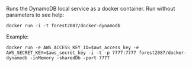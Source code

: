Runs the DynamoDB local service as a docker container. Run without parameters to see help:

```
docker run -i -t forest2087/docker-dynamodb
```

Example:

```
docker run -e AWS_ACCESS_KEY_ID=$aws_access_key -e AWS_SECRET_KEY=$aws_secret_key -i -t -p 7777:7777 forest2087/docker-dynamodb -inMemory -sharedDb -port 7777
```

